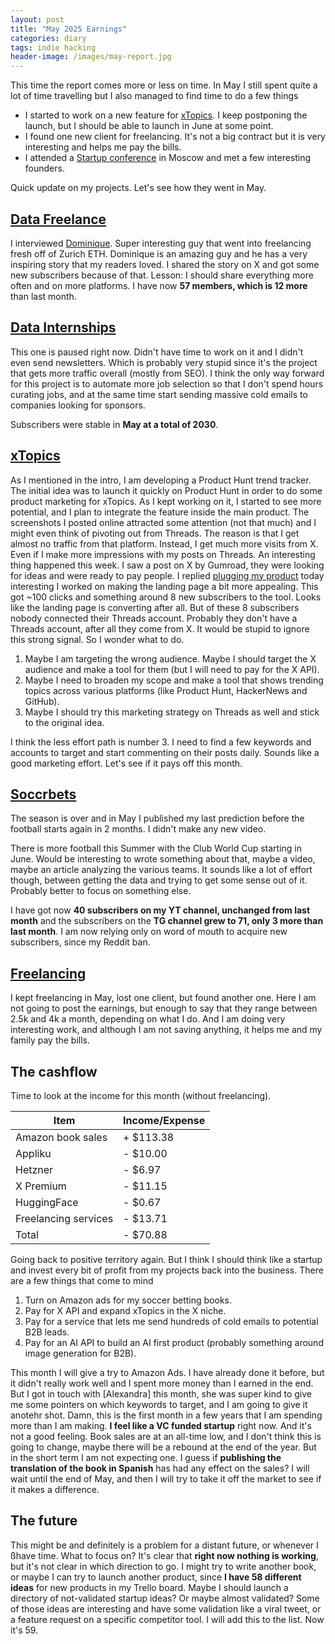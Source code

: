 ```yaml
---
layout: post
title: "May 2025 Earnings"
categories: diary
tags: indie hacking
header-image: /images/may-report.jpg
---
```


This time the report comes more or less on time. In May I still spent quite a lot of time travelling but I also managed to find time to do a few things

- I started to work on a new feature for [xTopics][xtopics]. I keep postponing the launch, but I should be able to launch in June at some point.
- I found one new client for freelancing. It's not a big contract but it is very interesting and helps me pay the bills.
- I attended a [Startup conference][startupvillage] in Moscow and met a few interesting founders.

Quick update on my projects. Let's see how they went in May.

## [Data Freelance][tg-datafreelance]

I interviewed [Dominique][dom-x]. Super interesting guy that went into freelancing fresh off of Zurich ETH. Dominique is an amazing guy and he has a very inspiring story that my readers loved. I shared the story on X and got some new subscribers because of that. Lesson: I should share everything more often and on more platforms. I have now **57 members, which is 12 more** than last month.

## [Data Internships][datainternships]

This one is paused right now. Didn't have time to work on it and I didn't even send newsletters. Which is probably very stupid since it's the project that gets more traffic overall (mostly from SEO). I think the only way forward for this project is to automate more job selection so that I don't spend hours curating jobs, and at the same time start sending massive cold emails to companies looking for sponsors.

Subscribers were stable in **May at a total of 2030**.

## [xTopics][xtopics]

As I mentioned in the intro, I am developing a Product Hunt trend tracker. The initial idea was to launch it quickly on Product Hunt in order to do some product marketing for xTopics. As I kept working on it, I started to see more potential, and I plan to integrate the feature inside the main product. The screenshots I posted online attracted some attention (not that much) and I might even think of pivoting out from Threads. The reason is that I get almost no traffic from that platform. Instead, I get much more visits from X. Even if I make more impressions with my posts on Threads. An interesting thing happened this week. I saw a post on X by Gumroad, they were looking for ideas and were ready to pay people. I replied [plugging my product][xtopics-plug] today interesting I worked on making the landing page a bit more appealing. This got ~100 clicks and something around 8 new subscribers to the tool. Looks like the landing page is converting after all. But of these 8 subscribers nobody connected their Threads account. Probably they don't have a Threads account, after all they come from X. It would be stupid to ignore this strong signal. So I wonder what to do.

1.  Maybe I am targeting the wrong audience. Maybe I should target the X audience and make a tool for them (but I will need to pay for the X API).
2.  Maybe I need to broaden my scope and make a tool that shows trending topics across various platforms (like Product Hunt, HackerNews and GitHub).
3.  Maybe I should try this marketing strategy on Threads as well and stick to the original idea.

I think the less effort path is number 3. I need to find a few keywords and accounts to target and start commenting on their posts daily. Sounds like a good marketing effort. Let's see if it pays off this month.

## [Soccrbets][soccrbets]

The season is over and in May I published my last prediction before the football starts again in 2 months. I didn't make any new video.

There is more football this Summer with the Club World Cup starting in June. Would be interesting to wrote something about that, maybe a video, maybe an article analyzing the various teams. It sounds like a lot of effort though, between getting the data and trying to get some sense out of it. Probably better to focus on something else.

I have got now **40 subscribers on my YT channel, unchanged from last month** and the subscribers on the **TG channel grew to 71, only 3 more than last month**. I am now relying only on word of mouth to acquire new subscribers, since my Reddit ban.

## [Freelancing][personal]

I kept freelancing in May, lost one client, but found another one. Here I am not going to post the earnings, but enough to say that they range between 2.5k and 4k a month, depending on what I do. And I am doing very interesting work, and although I am not saving anything, it helps me and my family pay the bills.

## The cashflow

Time to look at the income for this month (without freelancing).

| Item                 | Income/Expense |
| -------------------- | -------------- |
| Amazon book sales    | + $113.38      |
| Appliku              | - $10.00       |
| Hetzner              | - $6.97        |
| X Premium            | - $11.15       |
| HuggingFace          | - $0.67        |
| Freelancing services | - $13.71       |
| Total                | - $70.88       |

Going back to positive territory again. But I think I should think like a startup and invest every bit of profit from my projects back into the business. There are a few things that come to mind

1. Turn on Amazon ads for my soccer betting books.
2. Pay for X API and expand xTopics in the X niche.
3. Pay for a service that lets me send hundreds of cold emails to potential B2B leads.
4. Pay for an AI API to build an AI first product (probably something around image generation for B2B).

This month I will give a try to Amazon Ads. I have already done it before, but it didn't really work well and I spent more money than I earned in the end. But I got in touch with [Alexandra] this month, she was super kind to give me some pointers on which keywords to target, and I am going to give it anotehr shot. Damn, this is the first month in a few years that I am spending more than I am making. **I feel like a VC funded startup** right now. And it's not a good feeling. Book sales are at an all-time low, and I don't think this is going to change, maybe there will be a rebound at the end of the year. But in the short term I am not expecting one. I guess if **publishing the translation of the book in Spanish** has had any effect on the sales? I will wait until the end of May, and then I will try to take it off the market to see if it makes a difference.

## The future

This might be and definitely is a problem for a distant future, or whenever I ßhave time. What to focus on? It's clear that **right now nothing is working**, but it's not clear in which direction to go. I might try to write another book, or maybe I can try to launch another product, since **I have 58 different ideas** for new products in my Trello board. Maybe I should launch a directory of not-validated startup ideas? Or maybe almost validated? Some of those ideas are interesting and have some validation like a viral tweet, or a feature request on a specific competitor tool. I will add this to the list. Now it's 59.

[soccrbets]: https://soccrbets.com
[xtopics]: https://xtopics.co
[personal]: https://x.com/tropianhs
[datainternships]: https://datainternships.co
[telegram-soccrbets]: https://t.me/soccrbets
[tg-datafreelance]: https://t.me/datafreelance
[startupvillage]: https://startupvillage.ru
[dom-x]: https://x.com/DominiqueCAPaul
[xtopics-plug]: https://x.com/tropianhs/status/1929904801904521512
[alexandra-x]: https://x.com/rocketshipalx
